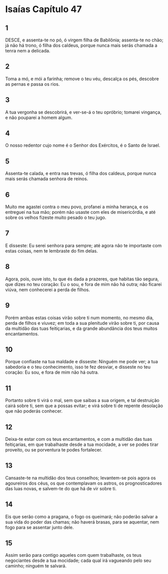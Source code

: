 # Isaías Capítulo 47

## 1
DESCE, e assenta-te no pó, ó virgem filha de Babilônia; assenta-te no chão; já não há trono, ó filha dos caldeus, porque nunca mais serás chamada a tenra nem a delicada.

## 2
Toma a mó, e mói a farinha; remove o teu véu, descalça os pés, descobre as pernas e passa os rios.

## 3
A tua vergonha se descobrirá, e ver-se-á o teu opróbrio; tomarei vingança, e não pouparei a homem algum.

## 4
O nosso redentor cujo nome é o Senhor dos Exércitos, é o Santo de Israel.

## 5
Assenta-te calada, e entra nas trevas, ó filha dos caldeus, porque nunca mais serás chamada senhora de reinos.

## 6
Muito me agastei contra o meu povo, profanei a minha herança, e os entreguei na tua mão; porém não usaste com eles de misericórdia, e até sobre os velhos fizeste muito pesado o teu jugo.

## 7
E disseste: Eu serei senhora para sempre; até agora não te importaste com estas coisas, nem te lembraste do fim delas.

## 8
Agora, pois, ouve isto, tu que és dada a prazeres, que habitas tão segura, que dizes no teu coração: Eu o sou, e fora de mim não há outra; não ficarei viúva, nem conhecerei a perda de filhos.

## 9
Porém ambas estas coisas virão sobre ti num momento, no mesmo dia, perda de filhos e viuvez; em toda a sua plenitude virão sobre ti, por causa da multidão das tuas feitiçarias, e da grande abundância dos teus muitos encantamentos.

## 10
Porque confiaste na tua maldade e disseste: Ninguém me pode ver; a tua sabedoria e o teu conhecimento, isso te fez desviar, e disseste no teu coração: Eu sou, e fora de mim não há outra.

## 11
Portanto sobre ti virá o mal, sem que saibas a sua origem, e tal destruição cairá sobre ti, sem que a possas evitar; e virá sobre ti de repente desolação que não poderás conhecer.

## 12
Deixa-te estar com os teus encantamentos, e com a multidão das tuas feitiçarias, em que trabalhaste desde a tua mocidade, a ver se podes tirar proveito, ou se porventura te podes fortalecer.

## 13
Cansaste-te na multidão dos teus conselhos; levantem-se pois agora os agoureiros dos céus, os que contemplavam os astros, os prognosticadores das luas novas, e salvem-te do que há de vir sobre ti.

## 14
Eis que serão como a pragana, o fogo os queimará; não poderão salvar a sua vida do poder das chamas; não haverá brasas, para se aquentar, nem fogo para se assentar junto dele.

## 15
Assim serão para contigo aqueles com quem trabalhaste, os teus negociantes desde a tua mocidade; cada qual irá vagueando pelo seu caminho; ninguém te salvará.

